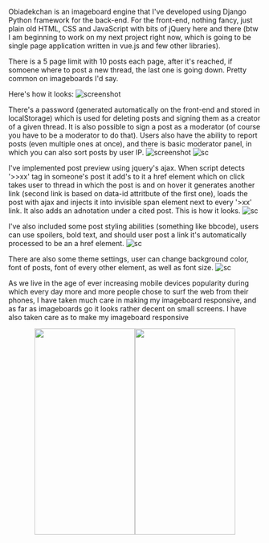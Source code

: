 Obiadekchan is an imageboard engine that I've developed using Django Python framework for the back-end. For the front-end, nothing fancy, just plain old HTML, CSS and JavaScript with bits of jQuery here and there (btw I am beginning to work on my next project right now, which is going to be single page application written in vue.js and few other libraries).

There is a 5 page limit with 10 posts each page, after it's reached, if somoene where to post a new thread, the last one is going down. Pretty common on imageboards I'd say.

Here's how it looks:
![screenshot](http://i.imgur.com/kr35YSe.jpg)

There's a password (generated automatically on the front-end and stored in localStorage) which is used for deleting posts and signing them as a creator of a given thread. It is also possible to sign a post as a moderator (of course you have to be a moderator to do that).
Users also have the ability to report posts (even multiple ones at once), and there is basic moderator panel, in which you can also sort posts by user IP.
![screenshot](https://i.imgur.com/e8vEJEn.png)
![sc](https://i.imgur.com/1iFB3PH.png)

I've implemented post preview using jquery's ajax. When script detects '>>xx' tag in someone's post it add's to it a href element which on click takes user to thread in which the post is and on hover it generates another link (second link is based on data-id attritbute of the first one), loads the post with ajax and injects it into invisible span element next to every '>xx' link. It also adds an adnotation under a cited post.
This is how it looks.
![sc](https://i.imgur.com/04AmhrT.jpg)

I've also included some post styling abilities (something like bbcode), users can use spoilers, bold text, and should user post a link it's automatically processed to be an a href element.
![sc](https://i.imgur.com/sb7XCgM.png)

There are also some theme settings, user can change background color, font of posts, font of every other element, as well as font size.
![sc](https://i.imgur.com/jIOkh6U.png)


As we live in the age of ever increasing mobile devices popularity during which every day more and more people chose to surf the web from their phones, I have taken much care in making my imageboard responsive, and as far as imageboards go it looks rather decent on small screens. 
I have also taken care as to make my imageboard responsive
<center><p style='  text-align:center'>
<img src='https://i.imgur.com/2tiUSTx.png' width='200' height='410'/><img src='https://i.imgur.com/3uGgpvH.png' width='200' height='410'/>
  </p></center>
